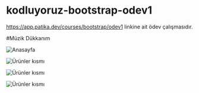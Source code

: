 # kodluyoruz-bootstrap-odev1
https://app.patika.dev/courses/bootstrap/odev1 linkine ait ödev çalışmasıdır.

#Müzik Dükkanım

![Anasayfa](/kodluyoruz-bootstrap-odev1/anasayfa.PNG)

![Ürünler kısmı](/kodluyoruz-bootstrap-odev1/%C3%BCr%C3%BCn.PNG)

![Ürünler kısmı](/kodluyoruz-bootstrap-odev1/%C3%BCr%C3%BCnler.PNG)

![Ürünler kısmı](/kodluyoruz-bootstrap-odev1/hakk%C4%B1m%C4%B1zda.PNG)


